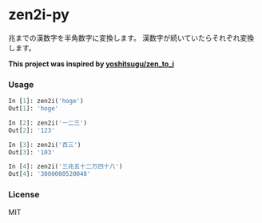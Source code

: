 # zen2i-py

兆までの漢数字を半角数字に変換します。 漢数字が続いていたらそれぞれ変換します。

**This project was inspired by [yoshitsugu/zen_to_i](https://github.com/yoshitsugu/zen_to_i)**

### Usage

```Python
In [1]: zen2i('hoge')
Out[1]: 'hoge'

In [2]: zen2i('一二三')
Out[2]: '123'

In [3]: zen2i('百三')
Out[3]: '103'

In [4]: zen2i('三兆五十二万四十八')
Out[4]: '3000000520048'
```

### License
MIT
